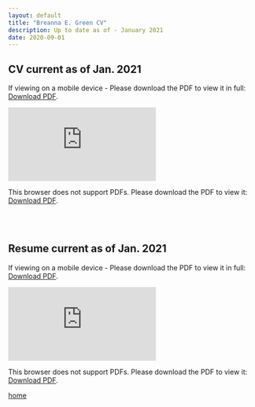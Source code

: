 ```yaml
---
layout: default
title: "Breanna E. Green CV"
description: Up to date as of - January 2021
date: 2020-09-01
---
```


## CV current as of Jan. 2021



<p>If viewing on a mobile device - Please download the PDF to view it in full: <a href="https://bregreen.github.io/assets/pdfs/CV_2020.pdf">Download PDF</a>.</p>


<object data="https://bregreen.github.io/assets/pdfs/CV_2020.pdf" type="application/pdf" width="100%" height="875px">
    <embed src="https://bregreen.github.io/assets/pdfs/CV_2020.pdf" type="application/pdf">
        <p>This browser does not support PDFs. Please download the PDF to view it: <a href="https://bregreen.github.io/assets/pdfs/CV_2020.pdf">Download PDF</a>.</p>
    </embed>
</object>

<br>
<br>

## Resume current as of Jan. 2021


<p>If viewing on a mobile device - Please download the PDF to view it in full: <a href="https://bregreen.github.io/assets/pdfs/Resume_2020.pdf">Download PDF</a>.</p>


<object data="https://bregreen.github.io/assets/pdfs/Resume_2020.pdf" type="application/pdf" width="100%" height="875px">
    <embed src="https://bregreen.github.io/assets/pdfs/Resume_2020.pdf" type="application/pdf">
        <p>This browser does not support PDFs. Please download the PDF to view it: <a href="https://bregreen.github.io/assets/pdfs/Resume_2020.pdf">Download PDF</a>.</p>
    </embed>
</object>



[home](./)
